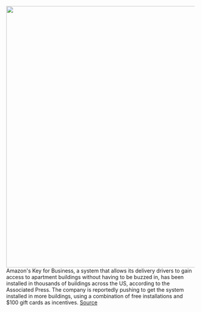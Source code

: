 <img src='https://cdn.vox-cdn.com/thumbor/QhgpHpac9TlqUZqsMVALQ9JKSiM=/0x0:1487x991/1200x800/filters:focal(626x378:862x614)/cdn.vox-cdn.com/uploads/chorus_image/image/69631826/kfb_lp_en_desktop_pg004.0.jpg' width='700px' /><br/>
Amazon's Key for Business, a system that allows its delivery drivers to gain access to apartment buildings without having to be buzzed in, has been installed in thousands of buildings across the US, according to the Associated Press. The company is reportedly pushing to get the system installed in more buildings, using a combination of free installations and $100 gift cards as incentives.
<a href='https://www.theverge.com/2021/7/26/22593871/amazon-key-for-business-thousands-of-buildings-us-installation-incentives-privacy-concerns'> Source <a/>